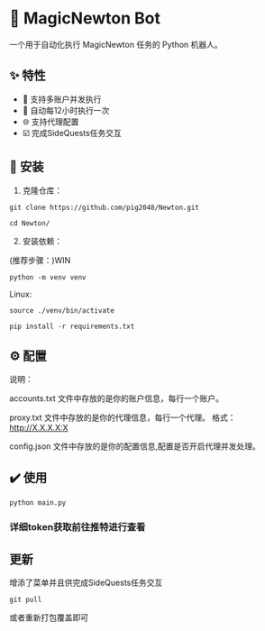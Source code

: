 # 🎲 MagicNewton Bot

一个用于自动化执行 MagicNewton 任务的 Python 机器人。

## ✨ 特性

- 🤖 支持多账户并发执行
- 🔄 自动每12小时执行一次
- 🌐 支持代理配置
- ☑️ 完成SideQuests任务交互

## 🚀 安装

1. 克隆仓库：

```
git clone https://github.com/pig2048/Newton.git
```

```
cd Newton/
```

2. 安装依赖：

(推荐步骤：)WIN
```
python -m venv venv
```
Linux:
```
source ./venv/bin/activate
```

```
pip install -r requirements.txt
```
## ⚙️ 配置

说明：

accounts.txt 文件中存放的是你的账户信息，每行一个账户。

proxy.txt 文件中存放的是你的代理信息，每行一个代理。
格式：http://X.X.X.X:X

config.json 文件中存放的是你的配置信息,配置是否开启代理并发处理。

## ✔️ 使用
```
python main.py
```

### 详细token获取前往推特进行查看

## 更新
增添了菜单并且供完成SideQuests任务交互
```Linux
git pull
```
或者重新打包覆盖即可

